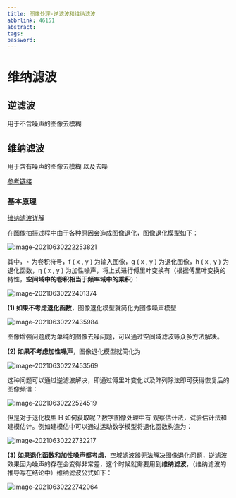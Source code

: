 ```yaml
---
title: 图像处理-逆滤波和维纳滤波
abbrlink: 46151
abstract:
tags:
password:
---
```



<!--more-->

# 维纳滤波

## 逆滤波

用于不含噪声的图像去模糊

## 维纳滤波

用于含有噪声的图像去模糊  以及去噪

[参考链接](https://blog.csdn.net/weixin_44580210/article/details/105106563)

### 基本原理

[维纳滤波详解](https://blog.csdn.net/weixin_44580210/article/details/105106563)

在图像拍摄过程中由于各种原因会造成图像退化，图像退化模型如下：

![image-20210630222253821](https://cdn.jsdelivr.net/gh/changruowang/cloudimg/img/20210630222253.png)

其中，⋆ 为卷积符号，f ( x , y ) 为输入图像，g ( x , y ) 为退化图像，h ( x , y ) 为退化函数，η ( x , y ) 为加性噪声，将上式进行傅里叶变换有（根据傅里叶变换的特性，**空间域中的卷积相当于频率域中的乘积**）：

![image-20210630222401374](https://cdn.jsdelivr.net/gh/changruowang/cloudimg/img/20210630222401.png)

**(1) 如果不考虑退化函数**，图像退化模型就简化为图像噪声模型

![image-20210630222435984](https://cdn.jsdelivr.net/gh/changruowang/cloudimg/img/20210630222436.png)

图像增强问题成为单纯的图像去噪问题，可以通过空间域滤波等众多方法解决。

**(2) 如果不考虑加性噪声**，图像退化模型就简化为

![image-20210630222453569](https://cdn.jsdelivr.net/gh/changruowang/cloudimg/img/20210630222453.png)

这种问题可以通过逆滤波解决，即通过傅里叶变化以及阵列除法即可获得恢复后的图像频谱：

![image-20210630222524519](https://cdn.jsdelivr.net/gh/changruowang/cloudimg/img/20210630222524.png)

但是对于退化模型 H 如何获取呢？数字图像处理中有  观察估计法，试验估计法和建模估计。例如建模估中可以通过运动数学模型将退化函数构造为：

![image-20210630222732217](https://cdn.jsdelivr.net/gh/changruowang/cloudimg/img/20210630222732.png)

**(3) 如果退化函数和加性噪声都考虑**，空域滤波器无法解决图像退化问题，逆滤波效果因为噪声的存在会变得非常差，这个时候就需要用到**维纳滤波**，（维纳滤波的推导写在结论中）维纳滤波公式如下：

![image-20210630222742064](https://cdn.jsdelivr.net/gh/changruowang/cloudimg/img/20210630222742.png)

